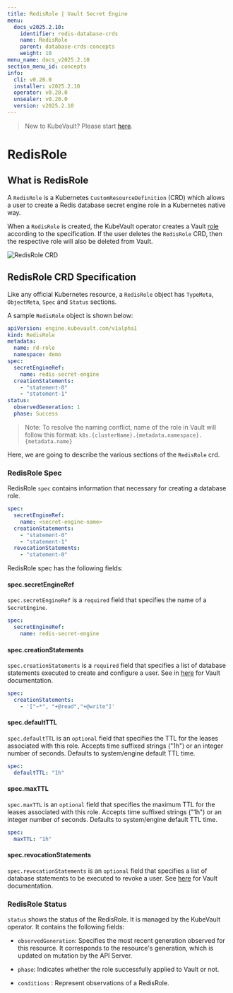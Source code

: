 ```yaml
---
title: RedisRole | Vault Secret Engine
menu:
  docs_v2025.2.10:
    identifier: redis-database-crds
    name: RedisRole
    parent: database-crds-concepts
    weight: 10
menu_name: docs_v2025.2.10
section_menu_id: concepts
info:
  cli: v0.20.0
  installer: v2025.2.10
  operator: v0.20.0
  unsealer: v0.20.0
  version: v2025.2.10
---
```


> New to KubeVault? Please start [here](/docs/v2025.2.10/concepts/README).

# RedisRole

## What is RedisRole

A `RedisRole` is a Kubernetes `CustomResourceDefinition` (CRD) which allows a user to create a Redis database secret engine role in a Kubernetes native way.

When a `RedisRole` is created, the KubeVault operator creates a Vault [role](https://www.vaultproject.io/api/secret/databases/index.html#create-role) according to the specification.
If the user deletes the `RedisRole` CRD, then the respective role will also be deleted from Vault.

![RedisRole CRD](/docs/v2025.2.10/images/concepts/redis_role.svg)

## RedisRole CRD Specification

Like any official Kubernetes resource, a `RedisRole` object has `TypeMeta`, `ObjectMeta`, `Spec` and `Status` sections.

A sample `RedisRole` object is shown below:

```yaml
apiVersion: engine.kubevault.com/v1alpha1
kind: RedisRole
metadata:
  name: rd-role
  namespace: demo
spec:
  secretEngineRef:
    name: redis-secret-engine
  creationStatements:
    - "statement-0"
    - "statement-1"
status:
  observedGeneration: 1
  phase: Success
```

> Note: To resolve the naming conflict, name of the role in Vault will follow this format: `k8s.{clusterName}.{metadata.namespace}.{metadata.name}`

Here, we are going to describe the various sections of the `RedisRole` crd.

### RedisRole Spec

RedisRole `spec` contains information that necessary for creating a database role.

```yaml
spec:
  secretEngineRef:
    name: <secret-engine-name>
  creationStatements:
    - "statement-0"
    - "statement-1"
  revocationStatements:
    - "statement-0"
```

RedisRole spec has the following fields:

#### spec.secretEngineRef

`spec.secretEngineRef` is a `required` field that specifies the name of a `SecretEngine`.

```yaml
spec:
  secretEngineRef:
    name: redis-secret-engine
```

#### spec.creationStatements

`spec.creationStatements` is a `required` field that specifies a list of database statements executed to create and configure a user.
See in [here](https://developer.hashicorp.com/vault/api-docs/secret/databases/redis#creation_statements) for Vault documentation.

```yaml
spec:
  creationStatements:
    - '["~*", "+@read","+@write"]'
```

#### spec.defaultTTL

`spec.defaultTTL` is an `optional` field that specifies the TTL for the leases associated with this role. Accepts time suffixed strings ("1h") or an integer number of seconds.
 Defaults to system/engine default TTL time.

```yaml
spec:
  defaultTTL: "1h"
```

#### spec.maxTTL

`spec.maxTTL` is an `optional` field that specifies the maximum TTL for the leases associated with this role. Accepts time suffixed strings ("1h") or an integer number of seconds.
Defaults to system/engine default TTL time.

```yaml
spec:
  maxTTL: "1h"
```

#### spec.revocationStatements

`spec.revocationStatements` is an `optional` field that specifies
a list of database statements to be executed to revoke a user.
See [here](https://www.vaultproject.io/api/secret/databases/redis.html#revocation_statements) for Vault documentation.

### RedisRole Status

`status` shows the status of the RedisRole. It is managed by the KubeVault operator. It contains the following fields:

- `observedGeneration`: Specifies the most recent generation observed for this resource. It corresponds to the resource's generation,
    which is updated on mutation by the API Server.

- `phase`: Indicates whether the role successfully applied to Vault or not.

- `conditions` : Represent observations of a RedisRole.
